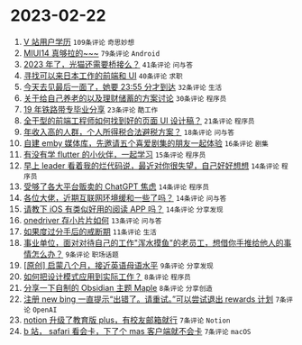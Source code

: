 # 2023-02-22

1. [V 站用户学历](https://www.v2ex.com/t/918127) `109条评论` `奇思妙想`
1. [MIUI14 真够拉的~~~](https://www.v2ex.com/t/918132) `79条评论` `Android`
1. [2023 年了，光猫还需要桥接么？](https://www.v2ex.com/t/918114) `41条评论` `问与答`
1. [寻找可以来日本工作的前端和 UI](https://www.v2ex.com/t/918123) `40条评论` `求职`
1. [今天去见最后一面了，她要 23:55 分才到达](https://www.v2ex.com/t/918170) `32条评论` `生活`
1. [关于给自己养老的以及理财储蓄的方案讨论](https://www.v2ex.com/t/918175) `30条评论` `程序员`
1. [19 年铁路带专毕业分享](https://www.v2ex.com/t/918117) `23条评论` `酷工作`
1. [全干型的前端工程师如何找到好的页面 UI 设计稿？](https://www.v2ex.com/t/918124) `21条评论` `程序员`
1. [年收入高的人群，个人所得税合法避税方案？](https://www.v2ex.com/t/918166) `18条评论` `问与答`
1. [自建 emby 媒体库，先邀请五个喜爱剧集的朋友一起体验](https://www.v2ex.com/t/918146) `16条评论` `剧集`
1. [有没有学 flutter 的小伙伴，一起学习](https://www.v2ex.com/t/918145) `15条评论` `程序员`
1. [早上 leader 看着我的烂代码说，最近对你很失望，自己好好想想](https://www.v2ex.com/t/918204) `14条评论` `程序员`
1. [受够了各大平台贩卖的 ChatGPT 焦虑](https://www.v2ex.com/t/918183) `14条评论` `程序员`
1. [各位大佬，近期互联网环境缓和一些了吗？](https://www.v2ex.com/t/918140) `14条评论` `问与答`
1. [请教下 iOS 有类似好用的阅读 APP 吗？](https://www.v2ex.com/t/918122) `14条评论` `分享发现`
1. [onedriver 存小片片如何](https://www.v2ex.com/t/918120) `13条评论` `问与答`
1. [如果度过分手后的戒断期](https://www.v2ex.com/t/918187) `11条评论` `生活`
1. [事业单位，面对对待自己的工作"浑水摸鱼"的老员工，想借你手推给他人的事情怎么办？](https://www.v2ex.com/t/918131) `9条评论` `职场话题`
1. [[原创] 启蒙八个月，接近英语母语水平](https://www.v2ex.com/t/918129) `9条评论` `分享发现`
1. [如何把设计模式应用到实际工作？](https://www.v2ex.com/t/918186) `8条评论` `程序员`
1. [分享一下自制的 Obsidian 主题 Maple](https://www.v2ex.com/t/918162) `8条评论` `分享创造`
1. [注册 new bing 一直提示“出错了。请重试。”可以尝试退出 rewards 计划](https://www.v2ex.com/t/918153) `7条评论` `OpenAI`
1. [notion 升级了教育版 plus，有校友邮箱就行](https://www.v2ex.com/t/918135) `7条评论` `Notion`
1. [b 站， safari 看会卡，下了个 mas 客户端就不会卡](https://www.v2ex.com/t/918134) `7条评论` `macOS`
